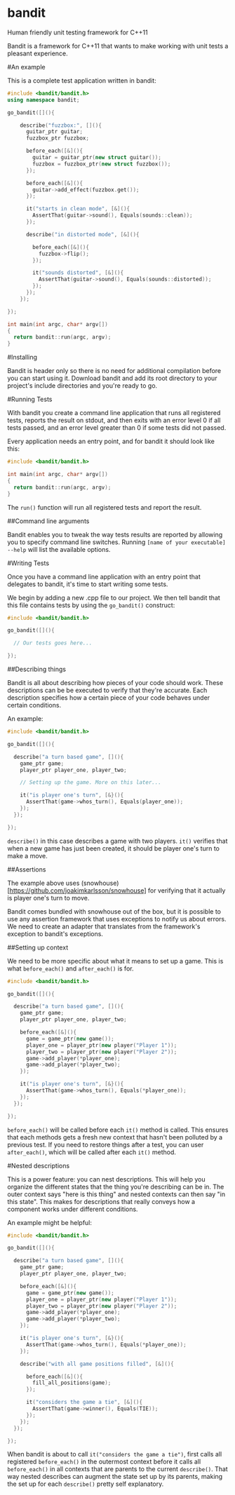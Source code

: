 bandit
======

Human friendly unit testing framework for C++11

Bandit is a framework for C++11 that wants to make working with unit tests a pleasant
experience.

#An example

This is a complete test application written in bandit:

```cpp
#include <bandit/bandit.h>
using namespace bandit;

go_bandit([](){

    describe("fuzzbox:", [](){
      guitar_ptr guitar;
      fuzzbox_ptr fuzzbox;

      before_each([&](){
        guitar = guitar_ptr(new struct guitar());
        fuzzbox = fuzzbox_ptr(new struct fuzzbox());
      });

      before_each([&](){
        guitar->add_effect(fuzzbox.get());
      });

      it("starts in clean mode", [&](){
        AssertThat(guitar->sound(), Equals(sounds::clean));
      });

      describe("in distorted mode", [&](){

        before_each([&](){
          fuzzbox->flip();
        });

        it("sounds distorted", [&](){
          AssertThat(guitar->sound(), Equals(sounds::distorted));
        });
      });
    });

});

int main(int argc, char* argv[])
{
  return bandit::run(argc, argv);
}
```

#Installing

Bandit is header only so there is no need for additional compilation before you can start using it. Download bandit and add its root directory to your project's include directories and you're ready to go.

#Running Tests

With bandit you create a command line application that runs all registered tests, reports the result
on stdout, and then exits with an error level 0 if all tests passed, and an error level greater
than 0 if some tests did not passed.

Every application needs an entry point, and for bandit it should look like this:

```cpp
#include <bandit/bandit.h>

int main(int argc, char* argv[])
{
  return bandit::run(argc, argv);
}
```

The ```run()``` function will run all registered tests and report the result.

##Command line arguments

Bandit enables you to tweak the way tests results are reported by allowing you to specify command
line switches. Running ```[name of your executable] --help``` will list the available options.

#Writing Tests

Once you have a command line application with an entry point that delegates to bandit, it's time to
start writing some tests.

We begin by adding a new .cpp file to our project. We then tell bandit that this file contains tests
by using the ```go_bandit()``` construct:

```cpp
#include <bandit/bandit.h>

go_bandit([](){

  // Our tests goes here...

});
```

##Describing things

Bandit is all about describing how pieces of your code should work. These descriptions can be 
be executed to verify that they're accurate. Each description specifies how a certain piece of
your code behaves under certain conditions. 

An example:

```cpp
#include <bandit/bandit.h>

go_bandit([](){

  describe("a turn based game", [](){
    game_ptr game;
    player_ptr player_one, player_two;

    // Setting up the game. More on this later...

    it("is player one's turn", [&}(){
      AssertThat(game->whos_turn(), Equals(player_one));
    });
  });

});
```

```describe()``` in this case describes a game with two players. ```it()``` verifies that when a new
game has just been created, it should be player one's turn to make a move.

##Assertions

The example above uses (snowhouse)[https://github.com/joakimkarlsson/snowhouse] for verifying that
it actually is player one's turn to move.

Bandit comes bundled with snowhouse out of the box, but it is possible to use any assertion framework
that uses exceptions to notify us about errors. We need to create an adapter that translates from
the framework's exception to bandit's exceptions.

##Setting up context

We need to be more specific about what it means to set up a game. This is what ```before_each()```
and ```after_each()``` is for.

```cpp
#include <bandit/bandit.h>

go_bandit([](){

  describe("a turn based game", [](){
    game_ptr game;
    player_ptr player_one, player_two;

    before_each([&](){
      game = game_ptr(new game());
      player_one = player_ptr(new player("Player 1"));
      player_two = player_ptr(new player("Player 2"));
      game->add_player(*player_one);
      game->add_player(*player_two);
    });

    it("is player one's turn", [&}(){
      AssertThat(game->whos_turn(), Equals(*player_one));
    });
  });

});
```

```before_each()``` will be called before each ```it()``` method is called. This ensures that each 
methods gets a fresh new context that hasn't been polluted by a previous test. If you need to restore
things after a test, you can user ```after_each()```, which will be called after each ```it()```
method.

#Nested descriptions

This is a power feature: you can nest descriptions. This will help you organize the different states
that the thing you're describing can be in. The outer context says "here is this thing" and nested
contexts can then say "in this state". This makes for descriptions that really conveys how a 
component works under different conditions.

An example might be helpful:

```cpp
#include <bandit/bandit.h>

go_bandit([](){

  describe("a turn based game", [](){
    game_ptr game;
    player_ptr player_one, player_two;

    before_each([&](){
      game = game_ptr(new game());
      player_one = player_ptr(new player("Player 1"));
      player_two = player_ptr(new player("Player 2"));
      game->add_player(*player_one);
      game->add_player(*player_two);
    });

    it("is player one's turn", [&}(){
      AssertThat(game->whos_turn(), Equals(*player_one));
    });

    describe("with all game positions filled", [&](){

      before_each([&](){
        fill_all_positions(game);
      });

      it("considers the game a tie", [&](){
        AssertThat(game->winner(), Equals(TIE));
      });
    });
  });

});
```

When bandit is about to call ```it("considers the game a tie")```, first calls all registered ```before_each()```
in the outermost context before it calls all ```before_each()``` in all contexts that are parents to
the current ```describe()```. That way nested describes can augment the state set up by its parents,
making the set up for each ```describe()``` pretty self explanatory.


